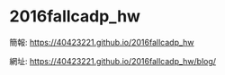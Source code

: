 # 2016fallcadp_hw
簡報: https://40423221.github.io/2016fallcadp_hw

網址: https://40423221.github.io/2016fallcadp_hw/blog/
